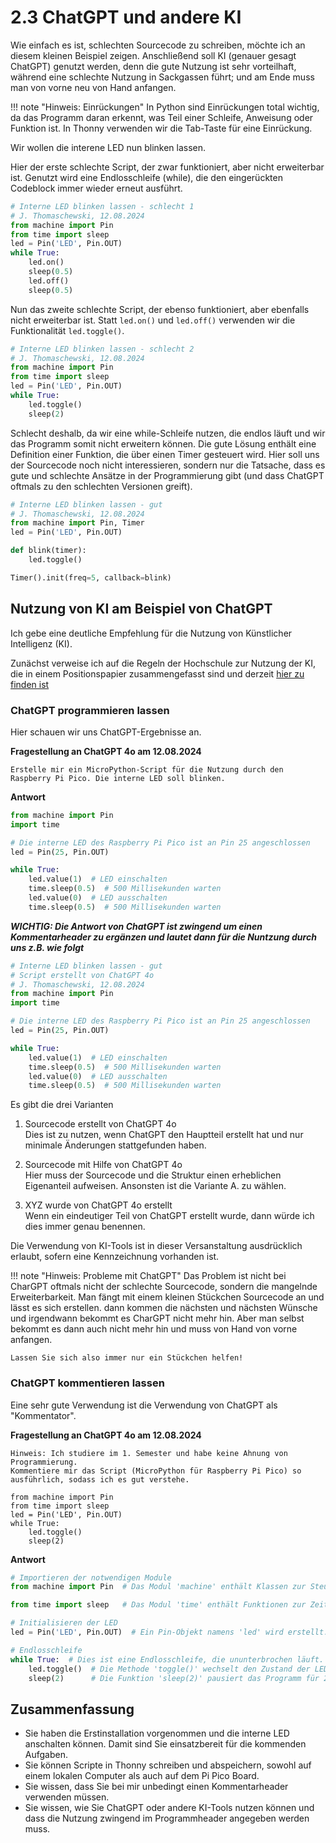 # 2.3 ChatGPT und andere KI

Wie einfach es ist, schlechten Sourcecode zu schreiben, möchte ich an diesem kleinen Beispiel zeigen. Anschließend soll KI (genauer gesagt ChatGPT) genutzt werden, denn die gute Nutzung ist sehr vorteilhaft, während eine schlechte Nutzung in Sackgassen führt; und am Ende muss man von vorne neu von Hand anfangen. 

!!! note "Hinweis: Einrückungen"
    In Python sind Einrückungen total wichtig, da das Programm daran erkennt, was Teil einer Schleife, Anweisung oder Funktion ist. In Thonny verwenden wir die Tab-Taste für eine Einrückung.  

Wir wollen die interene LED nun blinken lassen. 

Hier der erste schlechte Script, der zwar funktioniert, aber nicht erweiterbar ist. 
Genutzt wird eine Endlosschleife (while), die den eingerückten Codeblock immer wieder erneut ausführt.

```python linenums="1"
# Interne LED blinken lassen - schlecht 1
# J. Thomaschewski, 12.08.2024
from machine import Pin
from time import sleep
led = Pin('LED', Pin.OUT)
while True:
    led.on()
    sleep(0.5)
    led.off()
    sleep(0.5)
```

Nun das zweite schlechte Script, der ebenso funktioniert, aber ebenfalls nicht erweiterbar ist. Statt `led.on()` und `led.off()` verwenden wir die Funktionalität `led.toggle()`.

```python linenums="1"
# Interne LED blinken lassen - schlecht 2
# J. Thomaschewski, 12.08.2024
from machine import Pin
from time import sleep
led = Pin('LED', Pin.OUT)
while True:
    led.toggle()
    sleep(2)
```

Schlecht deshalb, da wir eine while-Schleife nutzen, die endlos läuft und wir das Programm somit nicht erweitern können. Die gute Lösung enthält eine Definition einer Funktion, die über einen Timer gesteuert wird. Hier soll uns der Sourcecode noch nicht interessieren, sondern nur die Tatsache, dass es gute und schlechte Ansätze in der Programmierung gibt (und dass ChatGPT oftmals zu den schlechten Versionen greift).

```python linenums="1"
# Interne LED blinken lassen - gut
# J. Thomaschewski, 12.08.2024
from machine import Pin, Timer
led = Pin('LED', Pin.OUT)

def blink(timer):
    led.toggle()

Timer().init(freq=5, callback=blink)
```

## Nutzung von KI am Beispiel von ChatGPT

Ich gebe eine deutliche Empfehlung für die Nutzung von Künstlicher Intelligenz (KI). 

Zunächst verweise ich auf die Regeln der Hochschule zur Nutzung der KI, die in einem Positionspapier zusammengefasst sind und derzeit [hier zu finden ist](https://www.hs-emden-leer.de/hochschule/organisation/einrichtungen/campusdidaktik/ki-in-der-hochschullehre)

### ChatGPT programmieren lassen

Hier schauen wir uns ChatGPT-Ergebnisse an. 

**Fragestellung an ChatGPT 4o am 12.08.2024**

```text
Erstelle mir ein MicroPython-Script für die Nutzung durch den Raspberry Pi Pico. Die interne LED soll blinken.
```

**Antwort** 

```python linenums="1"
from machine import Pin
import time

# Die interne LED des Raspberry Pi Pico ist an Pin 25 angeschlossen
led = Pin(25, Pin.OUT)

while True:
    led.value(1)  # LED einschalten
    time.sleep(0.5)  # 500 Millisekunden warten
    led.value(0)  # LED ausschalten
    time.sleep(0.5)  # 500 Millisekunden warten
```

***WICHTIG: Die Antwort von ChatGPT ist zwingend um einen Kommentarheader zu ergänzen und lautet dann für die Nuntzung durch uns z.B. wie folgt***
```python linenums="1" hl_lines="1-3"
# Interne LED blinken lassen - gut
# Script erstellt von ChatGPT 4o
# J. Thomaschewski, 12.08.2024
from machine import Pin
import time

# Die interne LED des Raspberry Pi Pico ist an Pin 25 angeschlossen
led = Pin(25, Pin.OUT)

while True:
    led.value(1)  # LED einschalten
    time.sleep(0.5)  # 500 Millisekunden warten
    led.value(0)  # LED ausschalten
    time.sleep(0.5)  # 500 Millisekunden warten
```

Es gibt die drei Varianten

1. Sourcecode erstellt von ChatGPT 4o<br>
    Dies ist zu nutzen, wenn ChatGPT den Hauptteil erstellt hat und nur minimale Änderungen stattgefunden haben.

2. Sourcecode mit Hilfe von ChatGPT 4o<br>
    Hier muss der Sourcecode und die Struktur einen erheblichen Eigenanteil aufweisen. Ansonsten ist die Variante A. zu wählen.

3. XYZ wurde von ChatGPT 4o erstellt<br>
    Wenn ein eindeutiger Teil von ChatGPT erstellt wurde, dann würde ich dies immer genau benennen. 

Die Verwendung von KI-Tools ist in dieser Versanstaltung ausdrücklich erlaubt, sofern eine Kennzeichnung vorhanden ist.

!!! note "Hinweis: Probleme mit ChatGPT"
    Das Problem ist nicht bei CharGPT oftmals nicht der schlechte Sourcecode, sondern die mangelnde Erweiterbarkeit. Man fängt mit einem kleinen Stückchen Sourcecode an und lässt es sich erstellen. dann kommen die nächsten und nächsten Wünsche und irgendwann bekommt es CharGPT nicht mehr hin. Aber man selbst bekommt es dann auch nicht mehr hin und muss von Hand von vorne anfangen. 

    Lassen Sie sich also immer nur ein Stückchen helfen!

### ChatGPT kommentieren lassen

Eine sehr gute Verwendung ist die Verwendung von ChatGPT als "Kommentator".

**Fragestellung an ChatGPT 4o am 12.08.2024**

```text
Hinweis: Ich studiere im 1. Semester und habe keine Ahnung von Programmierung.
Kommentiere mir das Script (MicroPython für Raspberry Pi Pico) so ausführlich, sodass ich es gut verstehe.

from machine import Pin
from time import sleep
led = Pin('LED', Pin.OUT)
while True:
    led.toggle()
    sleep(2)
```

**Antwort**
```python linenums="1"
# Importieren der notwendigen Module
from machine import Pin  # Das Modul 'machine' enthält Klassen zur Steuerung der Hardware des Raspberry Pi Pico. Hier wird speziell die Klasse 'Pin' importiert.

from time import sleep   # Das Modul 'time' enthält Funktionen zur Zeitsteuerung. Hier wird speziell die Funktion 'sleep' importiert.

# Initialisieren der LED
led = Pin('LED', Pin.OUT)  # Ein Pin-Objekt namens 'led' wird erstellt. Der Parameter 'LED' steht für den integrierten LED-Pin des Raspberry Pi Pico. 'Pin.OUT' bedeutet, dass dieser Pin als Ausgang konfiguriert wird.

# Endlosschleife
while True:  # Dies ist eine Endlosschleife, die ununterbrochen läuft.
    led.toggle()  # Die Methode 'toggle()' wechselt den Zustand der LED. Wenn sie an ist, wird sie ausgeschaltet und umgekehrt.
    sleep(2)      # Die Funktion 'sleep(2)' pausiert das Programm für 2 Sekunden, bevor die Schleife erneut durchlaufen wird.
```

## Zusammenfassung

- Sie haben die Erstinstallation vorgenommen und die interne LED anschalten können. Damit sind Sie einsatzbereit für die kommenden Aufgaben.
- Sie können Scripte in Thonny schreiben und abspeichern, sowohl auf einem lokalen Computer als auch auf dem Pi Pico Board.
- Sie wissen, dass Sie bei mir unbedingt einen Kommentarheader verwenden müssen.
- Sie wissen, wie Sie ChatGPT oder andere KI-Tools nutzen können und dass die Nutzung zwingend im Programmheader angegeben werden muss.